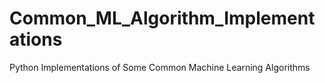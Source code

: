 # Common_ML_Algorithm_Implementations
Python Implementations of Some Common Machine Learning Algorithms
